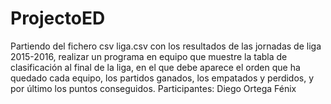 # ProjectoED
Partiendo del fichero csv liga.csv con los resultados de las jornadas de liga 2015-2016, realizar un programa en equipo que muestre la tabla de clasificación al final de la liga, en el que debe aparece el orden que ha quedado cada equipo, los partidos ganados, los empatados y perdidos, y por último los puntos conseguidos.
Participantes: Diego Ortega Fénix
